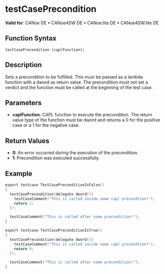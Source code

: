 # testCasePrecondition

**Valid for**: CANoe DE • CANoe4SW DE • CANoe:lite DE • CANoe4SW:lite DE

## Function Syntax

```
testCasePrecondition (caplFunction);
```

## Description

Sets a precondition to be fulfilled. This must be passed as a lambda function with a dword as return value. The precondition must not set a verdict and the function must be called at the beginning of the test case.

## Parameters

- **caplFunction**: CAPL function to execute the precondition. The return value type of the function must be dword and returns a 0 for the positive case or a 1 for the negative case.

## Return Values

- **0**: An error occurred during the execution of the precondition.
- **1**: Precondition was executed successfully.

## Example

```c
export testcase TestCasePreconditionIsFalse()
{
  testCasePrecondition(delegate dword(){
    testCaseComment("This is called inside some capl precondtion!");
    return 1;
  });

  testCaseComment("This is called after some precondition!");
}

export testcase TestCasePreconditionIsTrue()
{
  testCasePrecondition(delegate dword(){
    testCaseComment("This is called inside some capl precondtion!");
    return 0;
  });

  testCaseComment("This is called after some precondition!");
}
```
